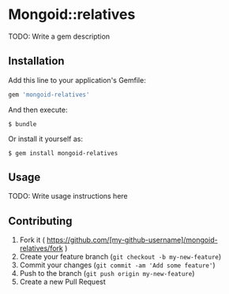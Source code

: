 # Mongoid::relatives

TODO: Write a gem description

## Installation

Add this line to your application's Gemfile:

```ruby
gem 'mongoid-relatives'
```

And then execute:

    $ bundle

Or install it yourself as:

    $ gem install mongoid-relatives

## Usage

TODO: Write usage instructions here

## Contributing

1. Fork it ( https://github.com/[my-github-username]/mongoid-relatives/fork )
2. Create your feature branch (`git checkout -b my-new-feature`)
3. Commit your changes (`git commit -am 'Add some feature'`)
4. Push to the branch (`git push origin my-new-feature`)
5. Create a new Pull Request
